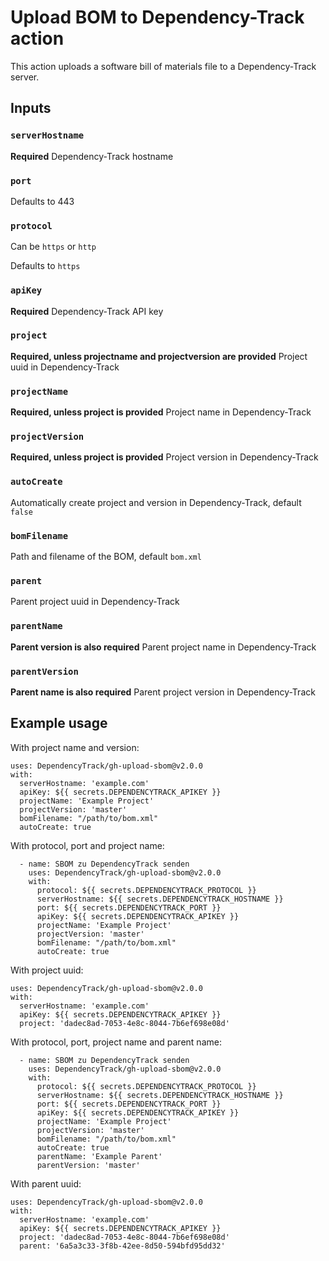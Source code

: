 # Upload BOM to Dependency-Track action

This action uploads a software bill of materials file to a Dependency-Track server.

## Inputs

### `serverHostname`

**Required** Dependency-Track hostname

### `port`

Defaults to 443

### `protocol`

Can be `https` or `http`

Defaults to `https`

### `apiKey`

**Required** Dependency-Track API key

### `project`

**Required, unless projectname and projectversion are provided** Project uuid in Dependency-Track

### `projectName`

**Required, unless project is provided** Project name in Dependency-Track

### `projectVersion`

**Required, unless project is provided** Project version in Dependency-Track

### `autoCreate`

Automatically create project and version in Dependency-Track, default `false`

### `bomFilename`

Path and filename of the BOM, default `bom.xml`

### `parent`

Parent project uuid in Dependency-Track

### `parentName`

**Parent version is also required** Parent project name in Dependency-Track

### `parentVersion`

**Parent name is also required** Parent project version in Dependency-Track

## Example usage

With project name and version:
```
uses: DependencyTrack/gh-upload-sbom@v2.0.0
with:
  serverHostname: 'example.com'
  apiKey: ${{ secrets.DEPENDENCYTRACK_APIKEY }}
  projectName: 'Example Project'
  projectVersion: 'master'
  bomFilename: "/path/to/bom.xml"
  autoCreate: true
```

With protocol, port and project name:
```
  - name: SBOM zu DependencyTrack senden
    uses: DependencyTrack/gh-upload-sbom@v2.0.0
    with:
      protocol: ${{ secrets.DEPENDENCYTRACK_PROTOCOL }}
      serverHostname: ${{ secrets.DEPENDENCYTRACK_HOSTNAME }}
      port: ${{ secrets.DEPENDENCYTRACK_PORT }}
      apiKey: ${{ secrets.DEPENDENCYTRACK_APIKEY }}
      projectName: 'Example Project'
      projectVersion: 'master'
      bomFilename: "/path/to/bom.xml"
      autoCreate: true
```

With project uuid:
```
uses: DependencyTrack/gh-upload-sbom@v2.0.0
with:
  serverHostname: 'example.com'
  apiKey: ${{ secrets.DEPENDENCYTRACK_APIKEY }}
  project: 'dadec8ad-7053-4e8c-8044-7b6ef698e08d'
```

With protocol, port, project name and parent name:
```
  - name: SBOM zu DependencyTrack senden
    uses: DependencyTrack/gh-upload-sbom@v2.0.0
    with:
      protocol: ${{ secrets.DEPENDENCYTRACK_PROTOCOL }}
      serverHostname: ${{ secrets.DEPENDENCYTRACK_HOSTNAME }}
      port: ${{ secrets.DEPENDENCYTRACK_PORT }}
      apiKey: ${{ secrets.DEPENDENCYTRACK_APIKEY }}
      projectName: 'Example Project'
      projectVersion: 'master'
      bomFilename: "/path/to/bom.xml"
      autoCreate: true
      parentName: 'Example Parent'
      parentVersion: 'master'
```

With parent uuid:
```
uses: DependencyTrack/gh-upload-sbom@v2.0.0
with:
  serverHostname: 'example.com'
  apiKey: ${{ secrets.DEPENDENCYTRACK_APIKEY }}
  project: 'dadec8ad-7053-4e8c-8044-7b6ef698e08d'
  parent: '6a5a3c33-3f8b-42ee-8d50-594bfd95dd32'
```

